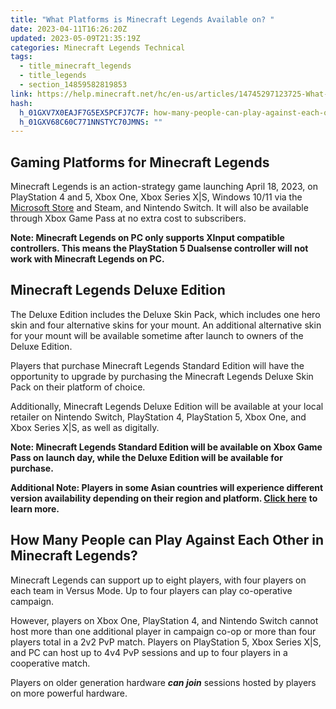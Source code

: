```yaml
---
title: "What Platforms is Minecraft Legends Available on? "
date: 2023-04-11T16:26:20Z
updated: 2023-05-09T21:35:19Z
categories: Minecraft Legends Technical
tags:
  - title_minecraft_legends
  - title_legends
  - section_14859582819853
link: https://help.minecraft.net/hc/en-us/articles/14745297123725-What-Platforms-is-Minecraft-Legends-Available-on
hash:
  h_01GXV7X0EAJF7G5EX5PCFJ7C7F: how-many-people-can-play-against-each-other-in-minecraft-legends
  h_01GXV68C60C771NNSTYC70JMNS: ""
---
```


## Gaming Platforms for Minecraft Legends

Minecraft Legends is an action-strategy game launching April 18, 2023, on PlayStation 4 and 5, Xbox One, Xbox Series X\|S, Windows 10/11 via the [Microsoft Store](https://www.xbox.com/en-US/games/minecraft-legends#purchaseoptions) and Steam, and Nintendo Switch. It will also be available through Xbox Game Pass at no extra cost to subscribers.

**Note: Minecraft Legends on PC only supports XInput compatible controllers. This means the PlayStation 5 Dualsense controller will not work with Minecraft Legends on PC.**

## Minecraft Legends Deluxe Edition

The Deluxe Edition includes the Deluxe Skin Pack, which includes one hero skin and four alternative skins for your mount. An additional alternative skin for your mount will be available sometime after launch to owners of the Deluxe Edition.

Players that purchase Minecraft Legends Standard Edition will have the opportunity to upgrade by purchasing the Minecraft Legends Deluxe Skin Pack on their platform of choice.

Additionally, Minecraft Legends Deluxe Edition will be available at your local retailer on Nintendo Switch, PlayStation 4, PlayStation 5, Xbox One, and Xbox Series X\|S, as well as digitally.

**Note: Minecraft Legends Standard Edition will be available on Xbox Game Pass on launch day, while the Deluxe Edition will be available for purchase.**

**Additional Note: Players in some Asian countries will experience different version availability depending on their region and platform. [Click here](../Minecraft-Legends-Billing/Minecraft-Legends-Pre-Sale-Editions-in-Asian-Countries.md)** **to learn more.**

## How Many People can Play Against Each Other in Minecraft Legends?

Minecraft Legends can support up to eight players, with four players on each team in Versus Mode. Up to four players can play co-operative campaign.

However, players on Xbox One, PlayStation 4, and Nintendo Switch cannot host more than one additional player in campaign co-op or more than four players total in a 2v2 PvP match. Players on PlayStation 5, Xbox Series X\|S, and PC can host up to 4v4 PvP sessions and up to four players in a cooperative match.

Players on older generation hardware ***can join*** sessions hosted by players on more powerful hardware.

##
